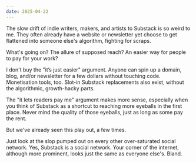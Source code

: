 ```yaml
---
date: 2025-04-22
---
```


The slow drift of indie writers, makers, and artists to Substack is so weird to me. They often already have a website or newsletter yet choose to get flattened into someone else's algorithm, fighting for scraps.

What's going on? The allure of supposed reach? An easier way for people to pay for your work?

I don't buy the "it’s just easier" argument. Anyone can spin up a domain, blog, and/or newsletter for a few dollars without touching code. Monetisation tools, too. Slot-in Substack replacements also exist, without the algorithmic, growth-hacky parts.

The "it lets readers pay me" argument makes more sense, especially when you think of Substack as a shortcut to reaching more eyeballs in the first place. Never mind the quality of those eyeballs, just as long as some pay the rent.

But we've already seen this play out, a few times.

Just look at the slop pumped out on every other over-saturated social network. Yes, Substack is a social network. Your corner of the internet, although more prominent, looks just the same as everyone else's. Bland.
